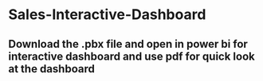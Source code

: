 # Sales-Interactive-Dashboard
## Download the .pbx file and open in power bi for interactive dashboard and use pdf for quick look at the dashboard
